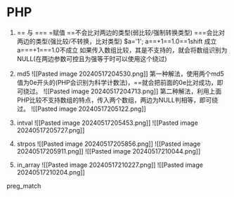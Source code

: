 # PHP
1. \=\= 与 \=\=\=
	\=赋值 \=\=不会比对两边的类型(弱比较/强制转换类型) \=\=\=会比对两边的类型(强比较/不转换，比对类型)
	$a='1';
	a\=\=+1\=\=1.0\=\=1shift 成立
	a\=\=\=+1\=\=\=1.0不成立
	如果传入数组比较，其是不支持的，就会将数组识别为NULL(在两边参数可控且为强等于时可以使用这个绕过)

2. md5
	![[Pasted image 20240517204530.png]]
	第一种解法，使用两个md5值为0e开头的(PHP会识别为科学计数法)，\=\=就会把前面的0e比对成功，即可绕过。
	![[Pasted image 20240517204713.png]]
	第二种解法，利用上面PHP比较不支持数组的特点，传入两个数组，两边为NULL判相等，即可绕过。
	![[Pasted image 20240517205122.png]]
3. intval
	![[Pasted image 20240517205453.png]]
	![[Pasted image 20240517205727.png]]
4. strpos
	![[Pasted image 20240517205856.png]]
	![[Pasted image 20240517205911.png]]
	![[Pasted image 20240517210044.png]]
5. in_array
	![[Pasted image 20240517210227.png]]
	![[Pasted image 20240517210204.png]]
	
preg_match
